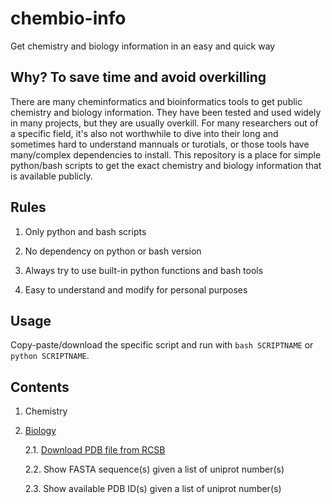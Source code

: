 # chembio-info

Get chemistry and biology information in an easy and quick way

## Why? To save time and avoid overkilling

There are many cheminformatics and bioinformatics tools to get public chemistry and biology information. They have been tested and used widely in many projects, but they are usually overkill. For many researchers out of a specific field, it's also not worthwhile to dive into their long and sometimes hard to understand mannuals or turotials, or those tools have many/complex dependencies to install. This repository is a place for simple python/bash scripts to get the exact chemistry and biology information that is available publicly.

## Rules

1. Only python and bash scripts

2. No dependency on python or bash version

3. Always try to use built-in python functions and bash tools

4. Easy to understand and modify for personal purposes

## Usage

Copy-paste/download the specific script and run with `bash SCRIPTNAME` or  `python SCRIPTNAME`.

## Contents

1. Chemistry

2. [Biology](https://github.com/Ruibin-Liu/chembio-info/tree/main/Bio)

   2.1. [Download PDB file from RCSB](https://github.com/Ruibin-Liu/chembio-info/blob/main/Bio/download_pdb_from_rcsb.py)

   2.2. Show FASTA sequence(s) given a list of uniprot number(s)

   2.3. Show available PDB ID(s) given a list of uniprot number(s)
